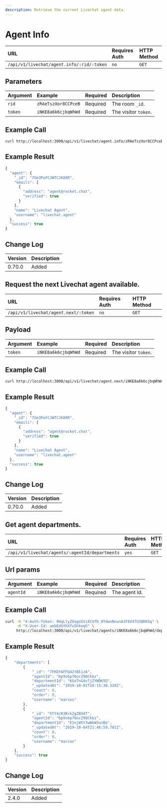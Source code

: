 ```yaml
---
description: Retrieve the current Livechat agent data.
---
```


# Agent Info

| URL | Requires Auth | HTTP Method |
| :--- | :--- | :--- |
| `/api/v1/livechat/agent.info/:rid/:token` | `no` | `GET` |

## Parameters 

| Argument | Example | Required | Description |
| :--- | :--- | :--- | :--- |
| `rid` | `zRAeTszXor8CCPceB` | Required | The room `_id`. |
| `token` | `iNKE8a6k6cjbqWhWd` | Required | The visitor `token`. |

## Example Call

```bash
curl http://localhost:3000/api/v1/livechat/agent.info/zRAeTszXor8CCPceB/iNKE8a6k6cjbqWhWd
```

## Example Result

```javascript
{
  "agent": {
    "_id": "7Gm3PoFCJWTCJ68XR",
    "emails": [
      {
        "address": "agent@rocket.chat",
        "verified": true
      }
    ],
    "name": "Livechat Agent",
    "username": "livechat.agent"
  },
  "success": true
}
```

## Change Log

| Version | Description |
| :--- | :--- |
| 0.70.0 | Added |

## Request the next Livechat agent available.

| URL | Requires Auth | HTTP Method |
| :--- | :--- | :--- |
| `/api/v1/livechat/agent.next/:token` | `no` | `GET` |

## Payload

| Argument | Example | Required | Description |
| :--- | :--- | :--- | :--- |
| `token` | `iNKE8a6k6cjbqWhWd` | Required | The visitor `token`. |

## Example Call

```bash
curl http://localhost:3000/api/v1/livechat/agent.next/iNKE8a6k6cjbqWhWd
```

## Example Result

```javascript
{
  "agent": {
    "_id": "7Gm3PoFCJWTCJ68XR",
    "emails": [
      {
        "address": "agent@rocket.chat",
        "verified": true
      }
    ],
    "name": "Livechat Agent",
    "username": "livechat.agent"
  },
  "success": true
}
```

## Change Log

| Version | Description |
| :--- | :--- |
| 0.70.0 | Added |

## Get agent departments.

| URL | Requires Auth | HTTP Method |
| :--- | :--- | :--- |
| `/api/v1/livechat/agents/:agentId/departments` | `yes` | `GET` |

## Url params

| Argument | Example | Required | Description |
| :--- | :--- | :--- | :--- |
| `agentId` | `iNKE8a6k6cjbqWhWd` | Required | The agent Id. |

## Example Call

```bash
curl -H "X-Auth-Token: 9HqLlyZOugoStsXCUfD_0YdwnNnunAJF8V47U3QHXSq" \
     -H "X-User-Id: aobEdbYhXfu5hkeqG" \
     http://localhost:3000/api/v1/livechat/agents/iNKE8a6k6cjbqWhWd/departments
```

## Example Result

```javascript
{
    "departments": [
        {
            "_id": "7FKDYAFFQ42tBEizA",
            "agentId": "bp9s6p76ocZ9QCkbz",
            "departmentId": "KGvTnGdv7jZYWDK5D",
            "_updatedAt": "2019-10-01T18:15:38.319Z",
            "count": 0,
            "order": 0,
            "username": "marcos"
        },
        {
            "_id": "hTY4cR3RrkZgZBX4T",
            "agentId": "bp9s6p76ocZ9QCkbz",
            "departmentId": "E3vjWSY3wNkW3unBo",
            "_updatedAt": "2019-10-04T21:46:59.781Z",
            "count": 0,
            "order": 0,
            "username": "marcos"
        }
    ],
    "success": true
}
```

## Change Log

| Version | Description |
| :--- | :--- |
| 2.4.0 | Added |

